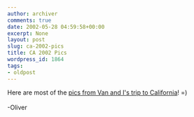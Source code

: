 ```yaml
---
author: archiver
comments: true
date: 2002-05-28 04:59:58+00:00
excerpt: None
layout: post
slug: ca-2002-pics
title: CA 2002 Pics
wordpress_id: 1864
tags:
- oldpost
---
```


Here are most of the <a href=http://www.oliverweb.com/pics/ca2002>pics from Van and I's trip to California</a>! =)<br /><br />-Oliver